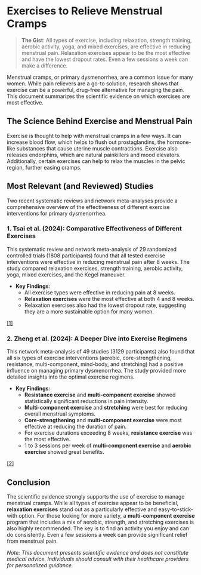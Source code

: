 # Exercises to Relieve Menstrual Cramps

> **The Gist**: All types of exercise, including relaxation, strength training, aerobic activity, yoga, and mixed exercises, are effective in reducing menstrual pain. Relaxation exercises appear to be the most effective and have the lowest dropout rates. Even a few sessions a week can make a difference.

Menstrual cramps, or primary dysmenorrhea, are a common issue for many women. While pain relievers are a go-to solution, research shows that exercise can be a powerful, drug-free alternative for managing the pain. This document summarizes the scientific evidence on which exercises are most effective.

## The Science Behind Exercise and Menstrual Pain

Exercise is thought to help with menstrual cramps in a few ways. It can increase blood flow, which helps to flush out prostaglandins, the hormone-like substances that cause uterine muscle contractions. Exercise also releases endorphins, which are natural painkillers and mood elevators. Additionally, certain exercises can help to relax the muscles in the pelvic region, further easing cramps.

## Most Relevant (and Reviewed) Studies

Two recent systematic reviews and network meta-analyses provide a comprehensive overview of the effectiveness of different exercise interventions for primary dysmenorrhea.

### 1. Tsai et al. (2024): Comparative Effectiveness of Different Exercises

This systematic review and network meta-analysis of 29 randomized controlled trials (1808 participants) found that all tested exercise interventions were effective in reducing menstrual pain after 8 weeks. The study compared relaxation exercises, strength training, aerobic activity, yoga, mixed exercises, and the Kegel maneuver.

*   **Key Findings**:
    *   All exercise types were effective in reducing pain at 8 weeks.
    *   **Relaxation exercises** were the most effective at both 4 and 8 weeks.
    *   Relaxation exercises also had the lowest dropout rate, suggesting they are a more sustainable option for many women.

[[1]](https://pubmed.ncbi.nlm.nih.gov/38816591/)

### 2. Zheng et al. (2024): A Deeper Dive into Exercise Regimens

This network meta-analysis of 49 studies (3129 participants) also found that all six types of exercise interventions (aerobic, core-strengthening, resistance, multi-component, mind-body, and stretching) had a positive influence on managing primary dysmenorrhea. The study provided more detailed insights into the optimal exercise regimens.

*   **Key Findings**:
    *   **Resistance exercise** and **multi-component exercise** showed statistically significant reductions in pain intensity.
    *   **Multi-component exercise** and **stretching** were best for reducing overall menstrual symptoms.
    *   **Core-strengthening** and **multi-component exercise** were most effective at reducing the duration of pain.
    *   For exercise durations exceeding 8 weeks, **resistance exercise** was the most effective.
    *   1 to 3 sessions per week of **multi-component exercise** and **aerobic exercise** showed great benefits.

[[2]](https://pmc.ncbi.nlm.nih.gov/articles/PMC11569607/)

## Conclusion

The scientific evidence strongly supports the use of exercise to manage menstrual cramps. While all types of exercise appear to be beneficial, **relaxation exercises** stand out as a particularly effective and easy-to-stick-with option. For those looking for more variety, a **multi-component exercise** program that includes a mix of aerobic, strength, and stretching exercises is also highly recommended. The key is to find an activity you enjoy and can do consistently. Even a few sessions a week can provide significant relief from menstrual pain.

*Note: This document presents scientific evidence and does not constitute medical advice. Individuals should consult with their healthcare providers for personalized guidance.*

